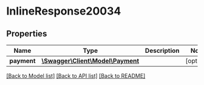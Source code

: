 # InlineResponse20034

## Properties
Name | Type | Description | Notes
------------ | ------------- | ------------- | -------------
**payment** | [**\Swagger\Client\Model\Payment**](Payment.md) |  | [optional] 

[[Back to Model list]](../README.md#documentation-for-models) [[Back to API list]](../README.md#documentation-for-api-endpoints) [[Back to README]](../README.md)


